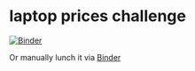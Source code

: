 # laptop prices challenge
[![Binder](https://mybinder.org/badge_logo.svg)](https://mybinder.org/v2/gh/Maxl94/laptop-prices/master?labpath=notebook.ipynb)


Or manually lunch it via [Binder](https://mybinder.org/)
